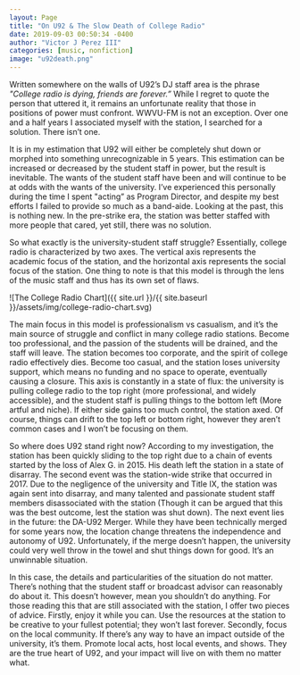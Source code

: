```yaml
---
layout: Page
title: "On U92 & The Slow Death of College Radio"
date: 2019-09-03 00:50:34 -0400
author: "Victor J Perez III"
categories: [music, nonfiction]
image: "u92death.png"
---
```


Written somewhere on the walls of U92’s DJ staff area is the phrase _"College radio is dying, friends are forever.”_ While I regret to quote the person that uttered it, it remains an unfortunate reality that those in positions of power must confront. WWVU-FM is not an exception. Over one and a half years I associated myself with the station, I searched for a solution. There isn’t one.

It is in my estimation that U92 will either be completely shut down or morphed into something unrecognizable in 5 years. This estimation can be increased or decreased by the student staff in power, but the result is inevitable. The wants of the student staff have been and will continue to be at odds with the wants of the university. I’ve experienced this personally during the time I spent "acting” as Program Director, and despite my best efforts I failed to provide so much as a band-aide. Looking at the past, this is nothing new. In the pre-strike era, the station was better staffed with more people that cared, yet still, there was no solution.

So what exactly is the university-student staff struggle? Essentially, college radio is characterized by two axes. The vertical axis represents the academic focus of the station, and the horizontal axis represents the social focus of the station. One thing to note is that this model is through the lens of the music staff and thus has its own set of flaws.

![The College Radio Chart]({{ site.url }}/{{ site.baseurl }}/assets/img/college-radio-chart.svg)

The main focus in this model is professionalism vs casualism, and it’s the main source of struggle and conflict in many college radio stations. Become too professional, and the passion of the students will be drained, and the staff will leave. The station becomes too corporate, and the spirit of college radio effectively dies. Become too casual, and the station loses university support, which means no funding and no space to operate, eventually causing a closure. This axis is constantly in a state of flux: the university is pulling college radio to the top right (more professional, and widely accessible), and the student staff is pulling things to the bottom left (More artful and niche). If either side gains too much control, the station axed. Of course, things can drift to the top left or bottom right, however they aren’t common cases and I won’t be focusing on them.

So where does U92 stand right now? According to my investigation, the station has been quickly sliding to the top right due to a chain of events started by the loss of Alex G. in 2015. His death left the station in a state of disarray. The second event was the station-wide strike that occurred in 2017. Due to the negligence of the university and Title IX, the station was again sent into disarray, and many talented and passionate student staff members disassociated with the station (Though it can be argued that this was the best outcome, lest the station was shut down). The next event lies in the future: the DA-U92 Merger. While they have been technically merged for some years now, the location change threatens the independence and autonomy of U92. Unfortunately, if the merge doesn’t happen, the university could very well throw in the towel and shut things down for good. It’s an unwinnable situation.

In this case, the details and particularities of the situation do not matter. There’s nothing that the student staff or broadcast advisor can reasonably do about it. This doesn’t however, mean you shouldn’t do anything. For those reading this that are still associated with the station, I offer two pieces of advice. Firstly, enjoy it while you can. Use the resources at the station to be creative to your fullest potential; they won’t last forever. Secondly, focus on the local community. If there’s any way to have an impact outside of the university, it’s them. Promote local acts, host local events, and shows. They are the true heart of U92, and your impact will live on with them no matter what.
